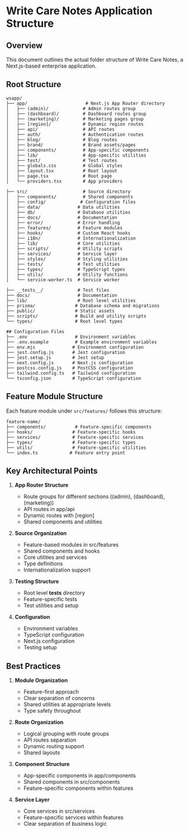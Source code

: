 # Write Care Notes Application Structure

## Overview

This document outlines the actual folder structure of Write Care Notes, a Next.js-based enterprise application.

## Root Structure

```
wsapp/
├── app/                      # Next.js App Router directory
│   ├── (admin)/             # Admin routes group
│   ├── (dashboard)/         # Dashboard routes group
│   ├── (marketing)/         # Marketing pages group
│   ├── [region]/            # Dynamic region routes
│   ├── api/                 # API routes
│   ├── auth/                # Authentication routes
│   ├── blog/                # Blog routes
│   ├── brand/               # Brand assets/pages
│   ├── components/          # App-specific components
│   ├── lib/                 # App-specific utilities
│   ├── test/                # Test routes
│   ├── globals.css          # Global styles
│   ├── layout.tsx           # Root layout
│   ├── page.tsx             # Root page
│   └── providers.tsx        # App providers

├── src/                     # Source directory
│   ├── components/          # Shared components
│   ├── config/             # Configuration files
│   ├── data/              # Data utilities
│   ├── db/                # Database utilities
│   ├── docs/              # Documentation
│   ├── error/             # Error handling
│   ├── features/          # Feature modules
│   ├── hooks/             # Custom React hooks
│   ├── i18n/              # Internationalization
│   ├── lib/               # Core utilities
│   ├── scripts/           # Utility scripts
│   ├── services/          # Service layer
│   ├── styles/            # Styling utilities
│   ├── tests/             # Test utilities
│   ├── types/             # TypeScript types
│   ├── utils/             # Utility functions
│   └── service-worker.ts  # Service worker

├── __tests__/             # Test files
├── docs/                  # Documentation
├── lib/                   # Root level utilities
├── prisma/               # Database schema and migrations
├── public/               # Static assets
├── scripts/              # Build and utility scripts
└── types/                # Root level types

## Configuration Files
├── .env                  # Environment variables
├── .env.example          # Example environment variables
├── env.mjs              # Environment configuration
├── jest.config.js       # Jest configuration
├── jest.setup.js        # Jest setup
├── next.config.js       # Next.js configuration
├── postcss.config.js    # PostCSS configuration
├── tailwind.config.ts   # Tailwind configuration
└── tsconfig.json        # TypeScript configuration
```

## Feature Module Structure

Each feature module under `src/features/` follows this structure:

```
feature-name/
├── components/           # Feature-specific components
├── hooks/               # Feature-specific hooks
├── services/            # Feature-specific services
├── types/               # Feature-specific types
├── utils/               # Feature-specific utilities
└── index.ts            # Feature entry point
```

## Key Architectural Points

1. **App Router Structure**
   - Route groups for different sections ((admin), (dashboard), (marketing))
   - API routes in app/api
   - Dynamic routes with [region]
   - Shared components and utilities

2. **Source Organization**
   - Feature-based modules in src/features
   - Shared components and hooks
   - Core utilities and services
   - Type definitions
   - Internationalization support

3. **Testing Structure**
   - Root level __tests__ directory
   - Feature-specific tests
   - Test utilities and setup

4. **Configuration**
   - Environment variables
   - TypeScript configuration
   - Next.js configuration
   - Testing setup

## Best Practices

1. **Module Organization**
   - Feature-first approach
   - Clear separation of concerns
   - Shared utilities at appropriate levels
   - Type safety throughout

2. **Route Organization**
   - Logical grouping with route groups
   - API routes separation
   - Dynamic routing support
   - Shared layouts

3. **Component Structure**
   - App-specific components in app/components
   - Shared components in src/components
   - Feature-specific components within features

4. **Service Layer**
   - Core services in src/services
   - Feature-specific services within features
   - Clear separation of business logic
